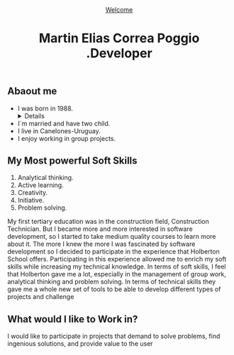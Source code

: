 <!DOCTYPE html>
<html lang="es">
<head>
    <meta charset="UTF-8">
    <meta http-equiv="X-UA-Compatible" content="IE=edge">
    <meta name="viewport" content="width=device-width, initial-scale=1.0">
    <title>Curriculum Vitae</title>
</head>
<body>

  <header>
  <a href="https://s3.eu-west-3.amazonaws.com/hbtn.intranet/users/photos/000/005/715/thumb/Mart%C3%ADn_Correa.JPG?X-Amz-Algorithm=AWS4-HMAC-SHA256&X-Amz-Credential=AKIA4MYA5JM5DUTZGMZG%2F20230126%2Feu-west-3%2Fs3%2Faws4_request&X-Amz-Date=20230126T155728Z&X-Amz-Expires=600&X-Amz-SignedHeaders=host&X-Amz-Signature=b23d5d46864c4712ecc95dabeeac75dc29ff80d51c6f1828b11d2e27dda09d5e">Welcome</a>
      <h1>Martin Elias Correa Poggio .Developer</h1>
  </header>

  <section>
      <h2>Abaout me</h2>
      <ul>
        <li>I was born in 1988.</li>
        <details>Born in the city of Paysandu</details>
        <li>I´m married and have two child.</li>
        <li>I live in Canelones-Uruguay.</li>
        <li>I enjoy working in group projects. </li>
      </ul>
      <h2>My Most powerful Soft Skills</h2>
      <ol>
      <li>Analytical thinking.</li>
      <li>Active learning.</li>
      <li>Creativity.</li>
      <li>Initiative.</li>
      <li>Problem solving.</li>
      </ol>
      <p>My first tertiary education was in the construction field, Construction Technician. But I became more and more interested in software development, so I started to take medium quality courses to learn more about it. The more I knew the more I was fascinated by software development so I decided to participate in the experience that Holberton School offers. Participating in this experience allowed me to enrich my soft skills while increasing my technical knowledge. In terms of soft skills, I feel that Holberton gave me a lot, especially in the management of group work, analytical thinking and problem solving. 
      In terms of technical skills they gave me a whole new set of tools to be able to develop different types of projects and challenge
      </p>
  </section>

  <section>
      <h2>What would I like to Work in?</h2>
         <p>I would like to participate in projects that demand to solve problems, find ingenious solutions, and provide value to the user</p>  
  </section>
    
</body>
</html>

